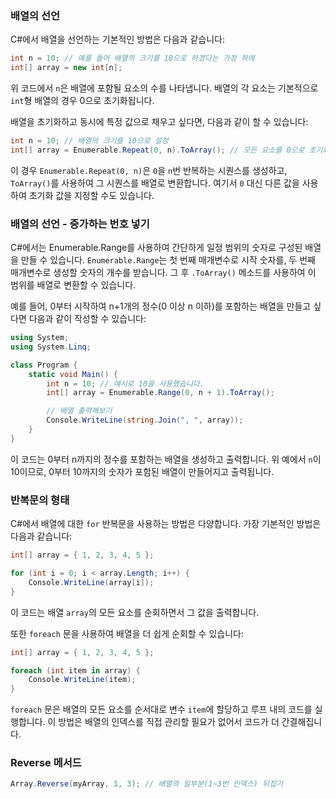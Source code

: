 ### 배열의 선언
C#에서 배열을 선언하는 기본적인 방법은 다음과 같습니다:

```csharp
int n = 10; // 예를 들어 배열의 크기를 10으로 하겠다는 가정 하에
int[] array = new int[n];
```

위 코드에서 `n`은 배열에 포함될 요소의 수를 나타냅니다. 배열의 각 요소는 기본적으로 `int`형 배열의 경우 0으로 초기화됩니다.

배열을 초기화하고 동시에 특정 값으로 채우고 싶다면, 다음과 같이 할 수 있습니다:

```csharp
int n = 10; // 배열의 크기를 10으로 설정
int[] array = Enumerable.Repeat(0, n).ToArray(); // 모든 요소를 0으로 초기화
```

이 경우 `Enumerable.Repeat(0, n)`은 `0`을 `n`번 반복하는 시퀀스를 생성하고, `ToArray()`를 사용하여 그 시퀀스를 배열로 변환합니다. 여기서 `0` 대신 다른 값을 사용하여 초기화 값을 지정할 수도 있습니다.

### 배열의 선언 - 증가하는 번호 넣기
C#에서는 Enumerable.Range를 사용하여 간단하게 일정 범위의 숫자로 구성된 배열을 만들 수 있습니다. `Enumerable.Range`는 첫 번째 매개변수로 시작 숫자를, 두 번째 매개변수로 생성할 숫자의 개수를 받습니다. 그 후 `.ToArray()` 메소드를 사용하여 이 범위를 배열로 변환할 수 있습니다.

예를 들어, 0부터 시작하여 n+1개의 정수(0 이상 n 이하)를 포함하는 배열을 만들고 싶다면 다음과 같이 작성할 수 있습니다:

```csharp
using System;
using System.Linq;

class Program {
    static void Main() {
        int n = 10; // 예시로 10을 사용했습니다.
        int[] array = Enumerable.Range(0, n + 1).ToArray();

        // 배열 출력해보기
        Console.WriteLine(string.Join(", ", array));
    }
}
```

이 코드는 0부터 n까지의 정수를 포함하는 배열을 생성하고 출력합니다. 위 예에서 `n`이 10이므로, 0부터 10까지의 숫자가 포함된 배열이 만들어지고 출력됩니다.



### 반복문의 형태

C#에서 배열에 대한 `for` 반복문을 사용하는 방법은 다양합니다. 가장 기본적인 방법은 다음과 같습니다:

```csharp
int[] array = { 1, 2, 3, 4, 5 };

for (int i = 0; i < array.Length; i++) {
    Console.WriteLine(array[i]);
}
```

이 코드는 배열 `array`의 모든 요소를 순회하면서 그 값을 출력합니다.

또한 `foreach` 문을 사용하여 배열을 더 쉽게 순회할 수 있습니다:

```csharp
int[] array = { 1, 2, 3, 4, 5 };

foreach (int item in array) {
    Console.WriteLine(item);
}
```

`foreach` 문은 배열의 모든 요소를 순서대로 변수 `item`에 할당하고 루프 내의 코드를 실행합니다. 이 방법은 배열의 인덱스를 직접 관리할 필요가 없어서 코드가 더 간결해집니다.


### Reverse 메서드

```csharp
Array.Reverse(myArray, 1, 3); // 배열의 일부분(1~3번 인덱스) 뒤집기
```